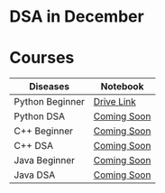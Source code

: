 # DSA in December


# Courses

| Diseases | Notebook |
| ------ | ------ |
| Python Beginner | [Drive Link][1] |
| Python DSA | [Coming Soon][2] |
| C++ Beginner | [Coming Soon][3] |
| C++ DSA | [Coming Soon][4] |
| Java Beginner | [Coming Soon][5] |
| Java DSA | [Coming Soon][6] |


[//]: # (These are reference links used in the body of this note and get stripped out when the markdown processor does its job. There is no need to format nicely because it shouldn't be seen. Thanks SO - http://stackoverflow.com/questions/4823468/store-comments-in-markdown-syntax)

   
   
   
   [1]: <https://drive.google.com/drive/folders/1N7xyEFuGlqPCdaRYiz7deTunglAMx2Zw?usp=sharing>
   [2]: </>
   [3]: </>
   [4]: </>
   [5]: </>
   [6]: </>
   [7]: </>

